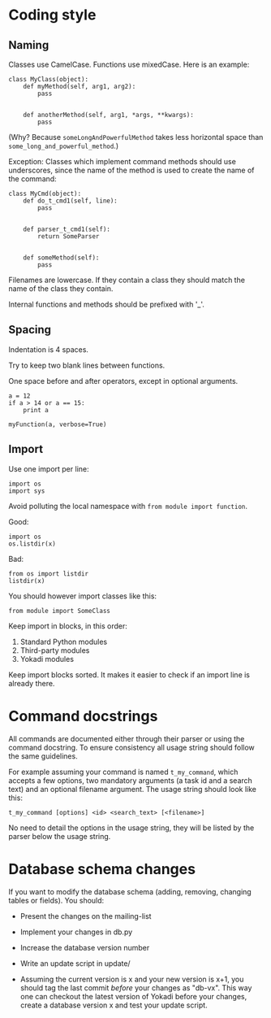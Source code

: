 # Coding style

## Naming

Classes use CamelCase. Functions use mixedCase. Here is an example:

    class MyClass(object):
        def myMethod(self, arg1, arg2):
            pass


        def anotherMethod(self, arg1, *args, **kwargs):
            pass

(Why? Because `someLongAndPowerfulMethod` takes less horizontal space than
`some_long_and_powerful_method`.)

Exception: Classes which implement command methods should use underscores,
since the name of the method is used to create the name of the command:

    class MyCmd(object):
        def do_t_cmd1(self, line):
            pass


        def parser_t_cmd1(self):
            return SomeParser


        def someMethod(self):
            pass

Filenames are lowercase. If they contain a class they should match the name of
the class they contain.

Internal functions and methods should be prefixed with '_'.

## Spacing

Indentation is 4 spaces.

Try to keep two blank lines between functions.

One space before and after operators, except in optional arguments.

    a = 12
    if a > 14 or a == 15:
        print a

    myFunction(a, verbose=True)

## Import

Use one import per line:

    import os
    import sys

Avoid polluting the local namespace with `from module import function`.

Good:

    import os
    os.listdir(x)

Bad:

    from os import listdir
    listdir(x)

You should however import classes like this:

    from module import SomeClass

Keep import in blocks, in this order:

1. Standard Python modules
2. Third-party modules
3. Yokadi modules

Keep import blocks sorted. It makes it easier to check if an import line is
already there.

# Command docstrings

All commands are documented either through their parser or using the command
docstring. To ensure consistency all usage string should follow the same
guidelines.

For example assuming your command is named `t_my_command`, which accepts a few
options, two mandatory arguments (a task id and a search text) and an optional
filename argument. The usage string should look like this:

    t_my_command [options] <id> <search_text> [<filename>]

No need to detail the options in the usage string, they will be listed by the
parser below the usage string.

# Database schema changes

If you want to modify the database schema (adding, removing, changing tables or
fields). You should:

- Present the changes on the mailing-list

- Implement your changes in db.py

- Increase the database version number

- Write an update script in update/

- Assuming the current version is x and your new version is x+1, you should tag
  the last commit *before* your changes as "db-vx".
  This way one can checkout the latest version of Yokadi before your changes,
  create a database version x and test your update script.

<!-- vim: set ts=4 sw=4 et: -->
